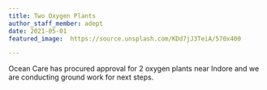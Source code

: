 ```yaml
---
title: Two Oxygen Plants
author_staff_member: adept
date: 2021-05-01
featured_image:  https://source.unsplash.com/KDd7jJ3TeiA/570x400

---
```


Ocean Care has procured approval for 2 oxygen plants near Indore and we are conducting ground work for next steps.